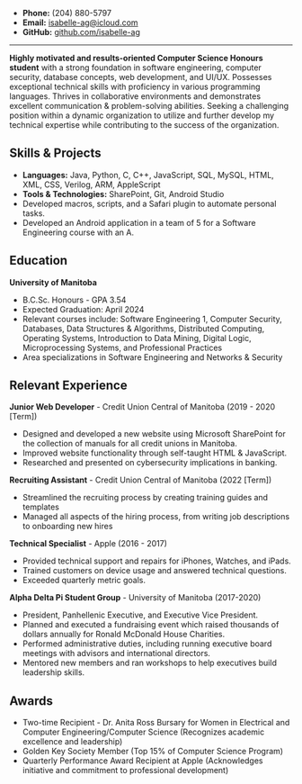 - **Phone:** (204) 880-5797 
- **Email:** isabelle-ag@icloud.com
- **GitHub:** [github.com/isabelle-ag](https://github.com/isabelle-ag)

---

**Highly motivated and results-oriented Computer Science Honours student** with a strong foundation in software engineering, computer security, database concepts, web development, and UI/UX. Possesses exceptional technical skills with proficiency in various programming languages. Thrives in collaborative environments and demonstrates excellent communication & problem-solving abilities. Seeking a challenging position within a dynamic organization to utilize and further develop my technical expertise while contributing to the success of the organization.


## Skills & Projects
- **Languages:** Java, Python, C, C++, JavaScript, SQL, MySQL, HTML, XML, CSS, Verilog, ARM, AppleScript
- **Tools & Technologies:** SharePoint, Git, Android Studio
- Developed macros, scripts, and a Safari plugin to automate personal tasks.
- Developed an Android application in a team of 5 for a Software Engineering course with an A.

## Education
**University of Manitoba**
- B.C.Sc. Honours - GPA 3.54 
- Expected Graduation: April 2024
- Relevant courses include: Software Engineering 1, Computer Security, Databases, Data Structures & Algorithms, Distributed Computing, Operating Systems, Introduction to Data Mining, Digital Logic, Microprocessing Systems, and Professional Practices
- Area specializations in Software Engineering and Networks & Security

## Relevant Experience

**Junior Web Developer** - Credit Union Central of Manitoba (2019 - 2020 [Term])
- Designed and developed a new website using Microsoft SharePoint for the collection of manuals for all credit unions in Manitoba.
- Improved website functionality through self-taught HTML & JavaScript.
- Researched and presented on cybersecurity implications in banking.
    
**Recruiting Assistant** - Credit Union Central of Manitoba (2022 [Term])
- Streamlined the recruiting process by creating training guides and templates
- Managed all aspects of the hiring process, from writing job descriptions to onboarding new hires

**Technical Specialist** - Apple (2016 - 2017)
- Provided technical support and repairs for iPhones, Watches, and iPads.
- Trained customers on device usage and answered technical questions.
- Exceeded quarterly metric goals.

**Alpha Delta Pi Student Group** - University of Manitoba (2017-2020)
- President, Panhellenic Executive, and Executive Vice President.
- Planned and executed a fundraising event which raised thousands of dollars annually for Ronald McDonald House Charities.
- Performed administrative duties, including running executive board meetings with advisors and international directors.
- Mentored new members and ran workshops to help executives build leadership skills.

## Awards

- Two-time Recipient - Dr. Anita Ross Bursary for Women in Electrical and Computer Engineering/Computer Science (Recognizes academic excellence and leadership)
- Golden Key Society Member (Top 15% of Computer Science Program)
- Quarterly Performance Award Recipient at Apple (Acknowledges initiative and commitment to professional development)
